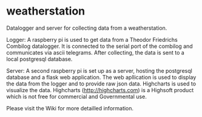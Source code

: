 # weatherstation

Datalogger and server for collecting data from a weatherstation.

Logger: 
A raspberry pi is used to get data from a Theodor Friedrichs Combilog datalogger.
It is connected to the serial port of the combilog and communicates via ascii telegrams.
After collecting, the data is sent to a local postgresql database.

Server: 
A second raspberry pi is set up as a server, hosting the postgresql database and a flask web application. 
The web apllication is used to display the data from the logger and to provide raw json data. 
Highcharts is used to visualize the data. Highcharts (http://highcharts.com) is a Highsoft product which is not free for commercial and Governmental use.


Please visit the Wiki for more detailled information.
